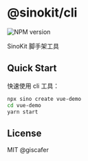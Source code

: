 # @sinokit/cli

![NPM version](https://img.shields.io/npm/v/@sinokit/cli.svg?style=flat-square)

SinoKit 脚手架工具

## Quick Start

快速使用 cli 工具：

```bash
npx sino create vue-demo
cd vue-demo
yarn start
```

## License

MIT @giscafer
